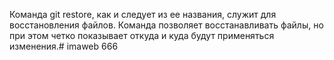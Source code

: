 Команда git restore, как и следует из ее названия, служит для восстановления файлов. Команда позволяет восстанавливать файлы, но при этом четко показывает откуда и куда будут применяться изменения.# imaweb
 666
